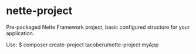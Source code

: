 nette-project
=============

Pre-packaged Nette Framework project, basic configured structure for your application.

Use:
$ composer create-project tacoberu/nette-project myApp
